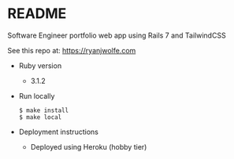 # README

Software Engineer portfolio web app using Rails 7 and TailwindCSS 

See this repo at: https://ryanjwolfe.com


* Ruby version
  * 3.1.2
  

* Run locally
  ```
  $ make install
  $ make local
  ```

* Deployment instructions
  * Deployed using Heroku (hobby tier)
